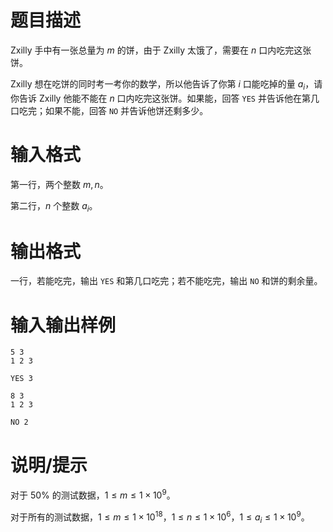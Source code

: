 # 题目描述

Zxilly 手中有一张总量为 $m$ 的饼，由于 Zxilly 太饿了，需要在 $n$ 口内吃完这张饼。

Zxilly 想在吃饼的同时考一考你的数学，所以他告诉了你第 $i$ 口能吃掉的量 $a_i$，请你告诉 Zxilly 他能不能在 $n$ 口内吃完这张饼。如果能，回答 `YES` 并告诉他在第几口吃完；如果不能，回答 `NO` 并告诉他饼还剩多少。

# 输入格式

第一行，两个整数 $m,n$。

第二行，$n$ 个整数 $a_i$。

# 输出格式

一行，若能吃完，输出 `YES` 和第几口吃完；若不能吃完，输出 `NO` 和饼的剩余量。

# 输入输出样例

```input1
5 3
1 2 3
```

```output1
YES 3
```

```input2
8 3
1 2 3
```

```output2
NO 2
```

# 说明/提示

对于 $50 \%$ 的测试数据，$1 \leq m \leq 1 \times {10}^9$。

对于所有的测试数据，$1 \leq m \leq 1 \times {10}^{18}$，$1 \leq n \leq 1 \times {10}^6$，$1 \leq a_i \leq 1 \times {10}^9$。
